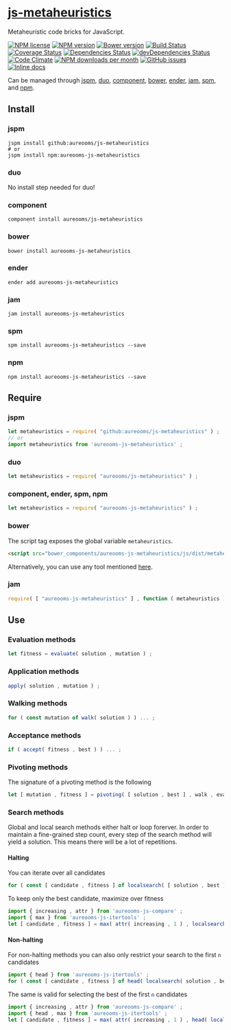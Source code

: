 [js-metaheuristics](http://aureooms.github.io/js-metaheuristics)
==

Metaheuristic code bricks for JavaScript.

[![NPM license](http://img.shields.io/npm/l/aureooms-js-metaheuristics.svg?style=flat)](https://raw.githubusercontent.com/aureooms/js-metaheuristics/master/LICENSE)
[![NPM version](http://img.shields.io/npm/v/aureooms-js-metaheuristics.svg?style=flat)](https://www.npmjs.org/package/aureooms-js-metaheuristics)
[![Bower version](http://img.shields.io/bower/v/aureooms-js-metaheuristics.svg?style=flat)](http://bower.io/search/?q=aureooms-js-metaheuristics)
[![Build Status](http://img.shields.io/travis/aureooms/js-metaheuristics.svg?style=flat)](https://travis-ci.org/aureooms/js-metaheuristics)
[![Coverage Status](http://img.shields.io/coveralls/aureooms/js-metaheuristics.svg?style=flat)](https://coveralls.io/r/aureooms/js-metaheuristics)
[![Dependencies Status](http://img.shields.io/david/aureooms/js-metaheuristics.svg?style=flat)](https://david-dm.org/aureooms/js-metaheuristics#info=dependencies)
[![devDependencies Status](http://img.shields.io/david/dev/aureooms/js-metaheuristics.svg?style=flat)](https://david-dm.org/aureooms/js-metaheuristics#info=devDependencies)
[![Code Climate](http://img.shields.io/codeclimate/github/aureooms/js-metaheuristics.svg?style=flat)](https://codeclimate.com/github/aureooms/js-metaheuristics)
[![NPM downloads per month](http://img.shields.io/npm/dm/aureooms-js-metaheuristics.svg?style=flat)](https://www.npmjs.org/package/aureooms-js-metaheuristics)
[![GitHub issues](http://img.shields.io/github/issues/aureooms/js-metaheuristics.svg?style=flat)](https://github.com/aureooms/js-metaheuristics/issues)
[![Inline docs](http://inch-ci.org/github/aureooms/js-metaheuristics.svg?branch=master&style=shields)](http://inch-ci.org/github/aureooms/js-metaheuristics)

Can be managed through [jspm](https://github.com/jspm/jspm-cli),
[duo](https://github.com/duojs/duo),
[component](https://github.com/componentjs/component),
[bower](https://github.com/bower/bower),
[ender](https://github.com/ender-js/Ender),
[jam](https://github.com/caolan/jam),
[spm](https://github.com/spmjs/spm),
and [npm](https://github.com/npm/npm).

## Install

### jspm
```terminal
jspm install github:aureooms/js-metaheuristics
# or
jspm install npm:aureooms-js-metaheuristics
```
### duo
No install step needed for duo!

### component
```terminal
component install aureooms/js-metaheuristics
```

### bower
```terminal
bower install aureooms-js-metaheuristics
```

### ender
```terminal
ender add aureooms-js-metaheuristics
```

### jam
```terminal
jam install aureooms-js-metaheuristics
```

### spm
```terminal
spm install aureooms-js-metaheuristics --save
```

### npm
```terminal
npm install aureooms-js-metaheuristics --save
```

## Require
### jspm
```js
let metaheuristics = require( "github:aureooms/js-metaheuristics" ) ;
// or
import metaheuristics from 'aureooms-js-metaheuristics' ;
```
### duo
```js
let metaheuristics = require( "aureooms/js-metaheuristics" ) ;
```

### component, ender, spm, npm
```js
let metaheuristics = require( "aureooms-js-metaheuristics" ) ;
```

### bower
The script tag exposes the global variable `metaheuristics`.
```html
<script src="bower_components/aureooms-js-metaheuristics/js/dist/metaheuristics.min.js"></script>
```
Alternatively, you can use any tool mentioned [here](http://bower.io/docs/tools/).

### jam
```js
require( [ "aureooms-js-metaheuristics" ] , function ( metaheuristics ) { ... } ) ;
```

## Use

### Evaluation methods

```js
let fitness = evaluate( solution , mutation ) ;
```

### Application methods

```js
apply( solution , mutation ) ;
```

### Walking methods

```js
for ( const mutation of walk( solution ) ) ... ;
```

### Acceptance methods

```js
if ( accept( fitness , best ) ) ... ;
```

### Pivoting methods

The signature of a pivoting method is the following

```js
let [ mutation , fitness ] = pivoting( [ solution , best ] , walk , evaluate ) ;
```

### Search methods

Global and local search methods either halt or loop forerver. In order to
maintain a fine-grained step count, every step of the search method will yield
a solution. This means there will be a lot of repetitions.

#### Halting

You can iterate over all candidates

```js
for ( const [ candidate , fitness ] of localsearch( [ solution , best ] ) ) ... ;
```

To keep only the best candidate, maximize over fitness

```js
import { increasing , attr } from 'aureooms-js-compare' ;
import { max } from 'aureooms-js-itertools' ;
let [ candidate , fitness ] = max( attr( increasing , 1 ) , localsearch( [ solution , best ] ) ) ;
```

#### Non-halting

For non-halting methods you can also only restrict your search to
the first `n` candidates

```js
import { head } from 'aureooms-js-itertools' ;
for ( const [ candidate , fitness ] of head( localsearch( solution , best ) , n ) ) ... ;
```
The same is valid for selecting the best of the first `n` candidates

```js
import { increasing , attr } from 'aureooms-js-compare' ;
import { head , max } from 'aureooms-js-itertools' ;
let [ candidate , fitness ] = max( attr( increasing , 1 ) , head( localsearch( [ solution , best ] ) , n ) ) ;
```
